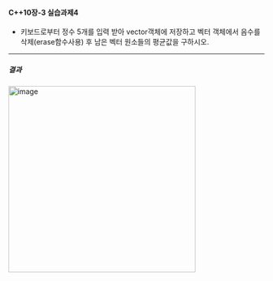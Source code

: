 #### C++10장-3 실습과제4
  * 키보드로부터 정수 5개를 입력 받아 vector객체에 저장하고 벡터 객체에서 음수를 삭제(erase함수사용) 후 남은 벡터 원소들의 평균값을 구하시오.

---
##### 결과
<img width="368" alt="image" src="https://github.com/user-attachments/assets/06b79ba1-a0bd-45db-a783-b77ce93a3777">

